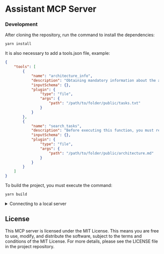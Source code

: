 # Assistant MCP Server

### Development

After cloning the repository, run the command to install the dependencies:

```bash
yarn install
```

It is also necessary to add a tools.json file, example:

```json
{
	"tools": [
		{
			"name": "architecture_info",
			"description": "Obtaining mandatory information about the architecture of frontend application projects",
			"inputSchema": {},
			"plugin": {
				"type": "file",
				"args": {
					"path": "/path/to/folder/public/tasks.txt"
				}
			}
		},
		{
			"name": "search_tasks",
			"description": "Before executing this function, you must retrieve the project architecture information from 'architecture_info'. This is mandatory information and you must respect it. After that you need to find the task you are talking about, analyze what needs to be done and implement it in the project according to the architecture and requirements. You don't need to invent anything additional from yourself, just what is required",
			"inputSchema": {},
			"plugin": {
				"type": "file",
				"args": {
					"path": "/path/to/folder/public/architecture.md"
				}
			}
		}
	]
}
```

To build the project, you must execute the command:

```bash
yarn build
```

<details>
  <summary>Connecting to a local server</summary>

	> We recommend specifying the *-local suffix if you are also using the npm package @nodlab/mcp-assistant

	```json
	{
		"mcpServers": {
			"mcp-assistant-local": {
				"command": "npx",
				"args": ["tsx", "/path/to/folder/mcp-assistant/src/index.ts"],
				"env": {
					"TOOLS_PATH": "/path/to/folder/tools.json"
				}
			}
		}
	}
	```
</details>

## License

This MCP server is licensed under the MIT License. This means you are free to use, modify, and distribute the software, subject to the terms and conditions of the MIT License. For more details, please see the LICENSE file in the project repository.
